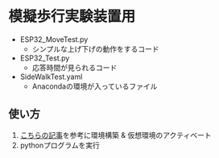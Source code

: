 # 模擬歩行実験装置用

- ESP32_MoveTest.py
  - シンプルな上げ下げの動作をするコード
- ESP32_Test.py
  - 応答時間が見られるコード
- SideWalkTest.yaml
  - Anacondaの環境が入っているファイル

## 使い方
1. [こちらの記事](https://qiita.com/maami415/items/c0f382fd88e1d173d288)を参考に環境構築 & 仮想環境のアクティベート
2. pythonプログラムを実行
